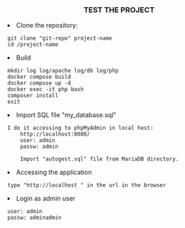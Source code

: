 <h3 align="center">TEST THE PROJECT</h3>
<li>Clone the repository:</li>    

    git clone "git-repo" project-name
    cd /project-name


<li>Build</li>

    mkdir log log/apache log/db log/php
    docker compose build  
    docker compose up -d
    docker exec -it php bash
    composer install
    exit


<li>Import SQL file "my_database.sql"</li>

    I do it accessing to phpMyAdmin in local host:
        http://localhost:8080/
        user: admin
        passw: admin
    
        Import "autogest.sql" file from MariaDB directory.

<li>Accessing the application</li>

    type "http://localhost " in the url in the browser

<li>Login as admin user</li>

    user: admin
    passw: adminadmin
